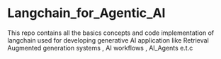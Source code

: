 # Langchain_for_Agentic_AI
This repo contains all the basics concepts and code implementation of langchain used for developing generative AI application like Retrieval Augmented generation systems , AI workflows , AI_Agents e.t.c

